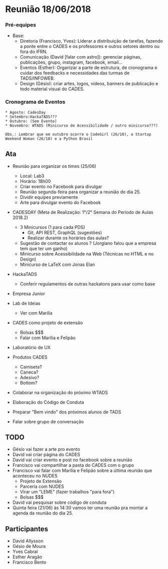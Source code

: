 # Reunião 18/06/2018

### Pré-equipes

* Base:
    * Diretoria (Francisco, Yves): Liderar a distribuição de tarefas, fazendo a ponte entre o CADES e os professores e outros setores dentro ou fora do IFRN.
    * Comunicação (David [falar com astro]): gerenciar páginas, publicações, grupo, instagram, facebook, email...
    * Eventos (Esther): Organizar a parte de estrutura, de cronograma e cuidar dos feedbacks e necessidades das turmas de TADS/INFOWEB.
    * Design (Gésio): criar artes, logos, vídeos, banners de publicação e todo material visual do CADES.


### Cronograma de Eventos
    * Agosto: CadesDay
    * Setembro:HackaTADS???
    * Outubro: (Sem Evento)
    * Novembro: WTADS (Minicurso de Acessibilidade / outro minicurso???)

    Obs.: Lembrar que em outubro ocorre o CodeGirl (26/10), o Startup Weekend Woman (26/10) e a Python Brasil

## Ata

* Reunião para organizar os times (25/06)
  * Local: Lab3
  * Horário: 18h00
  * Criar evento no Facebook para divulgar
  * Reunião segunda-feira para organizar a reunião do dia 25.
  * Dividir equipes previamente
  * Arte para divulgar evento do Facebook

* CADESDAY (Meta de Realização: 1°/2° Semana do Período de Aulas 2018.2)
  * 3 Minicursos (1 para cada PDS)
    * Git, API REST, GraphQL (sugestões)
    * Realizar durante os horários das aulas?
  * Sugestão de contactar ex alunos ? (Jorgiano falou que a empresa tem que ter um ganho)
  * Minicurso sobre Acessibilidade na Web (Técnicas no HTML e no Design)
  * Minicurso de LaTeX com Jonas Elan

* HackaTADS
  * Conferir regulamentos de outras hackatons para usar como base

* Empresa Junior

* Lab de Ideias
  * Ver com Marília

* CADES como projeto de extensão
  * Bolsas $$$
  * Falar com Marília e Felipão

* Laboratório de UX

* Produtos CADES
  * Camiseta?
  * Caneca?
  * Adesivo?
  * Bottom?

* Colaborar na organização do próximo WTADS

* Elaboração do Código de Conduta

* Preparar "Bem vindo" dos próximos alunos de TADS

* Falar sobre grupo de conversação

## TODO

* Gésio vai fazer a arte pro evento
* David vai criar página do CADES
* David vai criar evento e post no facebook sobre a reunião
* Francisco vai compartilhar a pasta do CADES com o grupo
* Francisco vai falar com Marília e Felipão sobre a última reunião que aconteceu no NUDES
  * Projeto de Extensão
  * Parceria com NUDES
  * Virar um "LEME" (fazer trabalhos "para fora")
  * Bolsas $$$
* David vai pesquisar sobre código de conduta
* Quinta feira (21/06) às 14:30 vamos ter uma reunião pra montar a agenda da reunião do dia 25.


## Participantes
* David Allysson
* Gésio de Moura
* Yves Cabral
* Esther Aragão
* Francisco Bento

